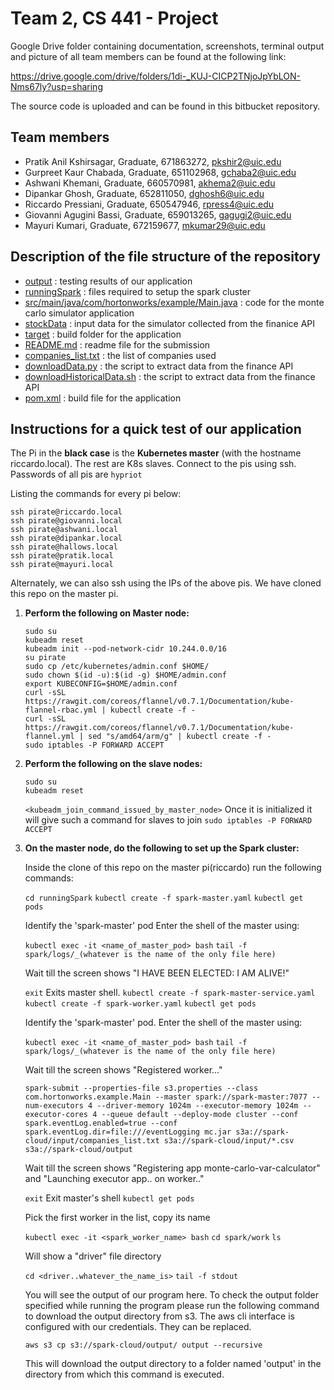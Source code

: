 Team 2, CS 441 - Project
========================

Google Drive folder containing documentation, screenshots, terminal output and picture of all team members can be found at the following link:

https://drive.google.com/drive/folders/1di-_KUJ-CICP2TNjoJpYbLON-Nms67ly?usp=sharing

The source code is uploaded and can be found in this bitbucket repository.

Team members
------------

* Pratik Anil Kshirsagar, Graduate, 671863272, pkshir2@uic.edu
* Gurpreet Kaur Chabada, Graduate, 651102968, gchaba2@uic.edu
* Ashwani Khemani, Graduate, 660570981, akhema2@uic.edu
* Dipankar Ghosh, Graduate, 652811050, dghosh6@uic.edu
* Riccardo Pressiani, Graduate, 650547946, rpress4@uic.edu
* Giovanni Agugini Bassi, Graduate, 659013265, gagugi2@uic.edu
* Mayuri Kumari, Graduate, 672159677, mkumar29@uic.edu 


Description of the file structure of the repository
---------------------------------------------------

* [output](output) : testing results of our application 
* [runningSpark](runningSpark) : files required to setup the spark cluster 
* [src/main/java/com/hortonworks/example/Main.java](src/main/java/com/hortonworks/example/Main.java) : code for the monte carlo simulator application 
* [stockData](stockData) :  input data for the simulator collected from the finanice API
* [target](target) :  build folder for the application 
* [README.md](README.md) : readme file for the submission 
* [companies_list.txt](companies_list.txt) : the list of companies used 
* [downloadData.py](downloadData.py) : the script to extract data from the finance API
* [downloadHistoricalData.sh](downloadHistoricalData.sh) : the script to extract data from the finance API
* [pom.xml](pom.xml) :  build file for the application 


Instructions for a quick test of our application
------------------------------------------------

The Pi in the **black case** is the **Kubernetes master** (with the hostname riccardo.local). The rest are K8s slaves.
Connect to the pis using ssh. Passwords of all pis are `hypriot`

Listing the commands for every pi below:

```
ssh pirate@riccardo.local
ssh pirate@giovanni.local
ssh pirate@ashwani.local
ssh pirate@dipankar.local
ssh pirate@hallows.local
ssh pirate@pratik.local
ssh pirate@mayuri.local
```

Alternately, we can also ssh using the IPs of the above pis.
We have cloned this repo on the master pi. 

1.	**Perform the following on Master node:**
	```
	sudo su
	kubeadm reset
	kubeadm init --pod-network-cidr 10.244.0.0/16
	su pirate
	sudo cp /etc/kubernetes/admin.conf $HOME/
	sudo chown $(id -u):$(id -g) $HOME/admin.conf
	export KUBECONFIG=$HOME/admin.conf
	curl -sSL https://rawgit.com/coreos/flannel/v0.7.1/Documentation/kube-flannel-rbac.yml | kubectl create -f -
	curl -sSL https://rawgit.com/coreos/flannel/v0.7.1/Documentation/kube-flannel.yml | sed "s/amd64/arm/g" | kubectl create -f -
	sudo iptables -P FORWARD ACCEPT
	```
2.	**Perform the following on the slave nodes:**
	```
	sudo su
	kubeadm reset
	```
	`<kubeadm_join_command_issued_by_master_node>` Once it is initialized it will give such a command for slaves to join
	`sudo iptables -P FORWARD ACCEPT`
	
3.	**On the master node, do the following to set up the Spark cluster:**
	
	Inside the clone of this repo on the master pi(riccardo) run the following commands: 
	
	`cd runningSpark`
	`kubectl create -f spark-master.yaml`
	`kubectl get pods`
	
	Identify the 'spark-master' pod
	Enter the shell of the master using:
	
	`kubectl exec -it <name_of_master_pod> bash`
	`tail -f spark/logs/_(whatever is the name of the only file here)`
	
	Wait till the screen shows "I HAVE BEEN ELECTED: I AM ALIVE!"
	
	`exit` Exits master shell.
	`kubectl create -f spark-master-service.yaml`
	`kubectl create -f spark-worker.yaml`
	`kubectl get pods`
	
	Identify the 'spark-master' pod. Enter the shell of the master using:
	
	`kubectl exec -it <name_of_master_pod> bash`
	`tail -f spark/logs/_(whatever is the name of the only file here)`
	
	Wait till the screen shows "Registered worker..."
	
	`spark-submit --properties-file s3.properties --class com.hortonworks.example.Main --master spark://spark-master:7077 --num-executors 4 --driver-memory 1024m --executor-memory 1024m --executor-cores 4 --queue default --deploy-mode cluster --conf spark.eventLog.enabled=true --conf spark.eventLog.dir=file:///eventLogging mc.jar s3a://spark-cloud/input/companies_list.txt s3a://spark-cloud/input/*.csv s3a://spark-cloud/output`
	
	Wait till the screen shows "Registering app monte-carlo-var-calculator" and "Launching executor app.. on worker.."
	
	`exit` Exit master's shell
	`kubectl get pods`
	
	Pick the first worker in the list, copy its name
	
	`kubectl exec -it <spark_worker_name> bash`
	`cd spark/work`
	`ls`
	
	Will show a "driver" file directory
	
	`cd <driver..whatever_the_name_is>` 
	`tail -f stdout`
	
	You will see the output of our program here.
	To check the output folder specified while running the program please run the following command to download the output directory from s3. The aws cli interface is configured with our credentials. They can be replaced.
	
	`aws s3 cp s3://spark-cloud/output/ output --recursive`
	
	This will download the output directory to a folder named 'output' in the directory from which this command is executed.